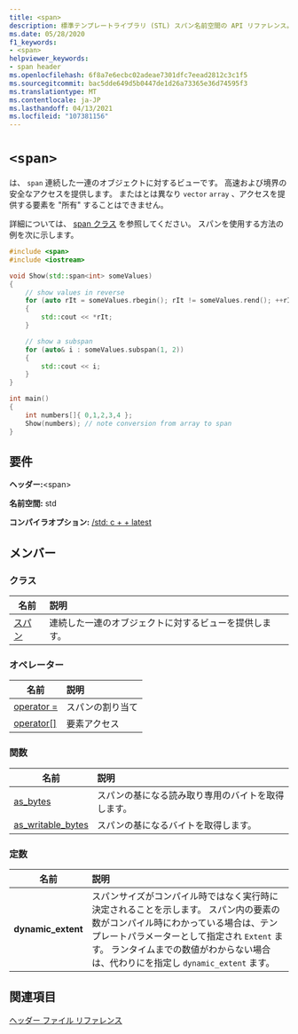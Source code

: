 ```yaml
---
title: <span>
description: 標準テンプレートライブラリ (STL) スパン名前空間の API リファレンス。連続した一連のオブジェクトに対して簡易ビューを提供します。
ms.date: 05/28/2020
f1_keywords:
- <span>
helpviewer_keywords:
- span header
ms.openlocfilehash: 6f8a7e6ecbc02adeae7301dfc7eead2812c3c1f5
ms.sourcegitcommit: bac5dde649d5b0447de1d26a73365e36d74595f3
ms.translationtype: MT
ms.contentlocale: ja-JP
ms.lasthandoff: 04/13/2021
ms.locfileid: "107381156"
---
```

# `<span>`

は、 `span` 連続した一連のオブジェクトに対するビューです。 高速および境界の安全なアクセスを提供します。 またはとは異なり `vector` `array` 、アクセスを提供する要素を "所有" することはできません。

詳細については、 [span クラス](span-class.md) を参照してください。 スパンを使用する方法の例を次に示します。

```cpp
#include <span>
#include <iostream>

void Show(std::span<int> someValues)
{
    // show values in reverse
    for (auto rIt = someValues.rbegin(); rIt != someValues.rend(); ++rIt)
    {
        std::cout << *rIt;
    }

    // show a subspan
    for (auto& i : someValues.subspan(1, 2))
    {
        std::cout << i;
    }
}

int main()
{
    int numbers[]{ 0,1,2,3,4 };
    Show(numbers); // note conversion from array to span
}
```

## <a name="requirements"></a>要件

**ヘッダー:**\<span>

**名前空間:** std

**コンパイラオプション:** [/std: c + + latest](../build/reference/std-specify-language-standard-version.md)

## <a name="members"></a>メンバー

### <a name="classes"></a>クラス

|名前|説明|
|-|:-|
|[スパン](span-class.md)| 連続した一連のオブジェクトに対するビューを提供します。 |

### <a name="operators"></a>オペレーター

|名前|説明|
|-|:-|
|[operator =](span-class.md#op_eq)| スパンの割り当て |
|[operator\[\]](span-class.md#op_at)| 要素アクセス |

### <a name="functions"></a>関数

|名前|説明|
|-|:-|
| [as_bytes](span-functions.md#as_bytes)| スパンの基になる読み取り専用のバイトを取得します。 |
| [as_writable_bytes](span-functions.md#as_writable_bytes) | スパンの基になるバイトを取得します。 |

### <a name="constants"></a>定数

|名前|説明|
|-|:-|
| **dynamic_extent** | スパンサイズがコンパイル時ではなく実行時に決定されることを示します。 スパン内の要素の数がコンパイル時にわかっている場合は、テンプレートパラメーターとして指定され `Extent` ます。 ランタイムまでの数値がわからない場合は、代わりにを指定し `dynamic_extent` ます。 |

## <a name="see-also"></a>関連項目

[ヘッダー ファイル リファレンス](../standard-library/cpp-standard-library-header-files.md)
